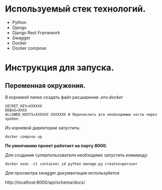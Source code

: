 # Используемый стек технологий.
- Python
- Django
- Django Rest Framework
- Swagger
- Docker
- Docker compose

# Инструкция для запуска.

## Переменная окружения.
В корневой папке создать файл расширения _.env.docker_
```
SECRET_KEY=XXXXXX
DEBUG=XXXX
ALLOWED_HOSTS=XXXXXX XXXXXXX # Перечислить все необходимые хосты через пробел.
```
Из корневой директории запустить:
```
docker compose up
```
**По умолчанию проект работает на порту 8000.**

Для создания суперпользователя необходимо запустить комманду:
```
docker exec -it container_id python manage.py createsuperuser
```



Для просмотра swagger документации используйется

http://localhost:8000/api/schema/docs/
